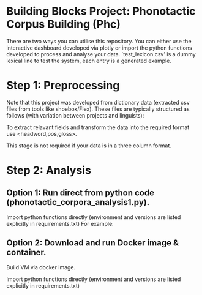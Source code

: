 # Building Blocks Project: Phonotactic Corpus Building (Phc)

There are two ways you can utilise this repository. You can either use the interactive dashboard developed via plotly or import the python functions developed to process and analyse your data. `test_lexicon.csv' is a dummy lexical line to test the system, each entry is a generated example. 

# Step 1: Preprocessing
Note that this project was developed from dictionary data (extracted csv files from tools like shoebox/Flex). These files are typically structured as follows (with variation between projects and linguists): 

To extract relavant fields and transform the data into the required format use <headword,pos,gloss>. 

This stage is not required if your data is in a three column format.


# Step 2: Analysis

## Option 1: Run direct from python code (phonotactic_corpora_analysis1.py).

Import python functions directly (environment and versions are listed explicitly in requirements.txt)
For example:


## Option 2: Download and run Docker image & container.

Build VM via docker image. 

Import python functions directly (environment and versions are listed explicitly in requirements.txt)




